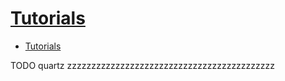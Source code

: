 # [Tutorials](http://www.quartz-scheduler.org/documentation/2.4.0-SNAPSHOT/tutorials/index.html)

- [Tutorials](#tutorials)

















TODO quartz zzzzzzzzzzzzzzzzzzzzzzzzzzzzzzzzzzzzzzzzzzz